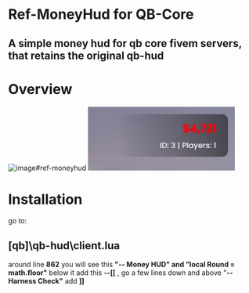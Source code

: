 # Ref-MoneyHud for QB-Core
## A simple money hud for qb core fivem servers, that retains the original qb-hud

# Overview
<img width="1919" height="1079" alt="image" src="https://github.com/user-attachments/assets/9b11a470-50b5-48e3-ba16-1e774166b798" />#ref-moneyhud
![alt text](https://github.com/R3flect1ve/ref-moneyhud/blob/main/image1.png)

# Installation

go to:
## [qb]\qb-hud\client.lua
around line __862__ you will see this __"-- Money HUD" and "local Round = math.floor"__ below it  add this __--[[__ , go a few lines down and above "__-- Harness Check"__  add __]]__





